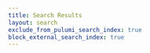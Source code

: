 ```yaml
---
title: Search Results
layout: search
exclude_from_pulumi_search_index: true
block_external_search_index: true
---
```

